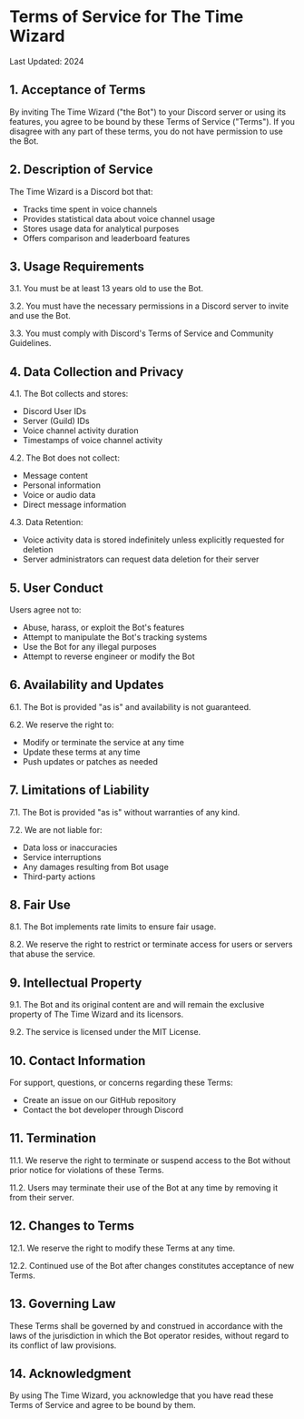 # Terms of Service for The Time Wizard

Last Updated: 2024

## 1. Acceptance of Terms

By inviting The Time Wizard ("the Bot") to your Discord server or using its features, you agree to be bound by these Terms of Service ("Terms"). If you disagree with any part of these terms, you do not have permission to use the Bot.

## 2. Description of Service

The Time Wizard is a Discord bot that:
- Tracks time spent in voice channels
- Provides statistical data about voice channel usage
- Stores usage data for analytical purposes
- Offers comparison and leaderboard features

## 3. Usage Requirements

3.1. You must be at least 13 years old to use the Bot.

3.2. You must have the necessary permissions in a Discord server to invite and use the Bot.

3.3. You must comply with Discord's Terms of Service and Community Guidelines.

## 4. Data Collection and Privacy

4.1. The Bot collects and stores:
- Discord User IDs
- Server (Guild) IDs
- Voice channel activity duration
- Timestamps of voice channel activity

4.2. The Bot does not collect:
- Message content
- Personal information
- Voice or audio data
- Direct message information

4.3. Data Retention:
- Voice activity data is stored indefinitely unless explicitly requested for deletion
- Server administrators can request data deletion for their server

## 5. User Conduct

Users agree not to:
- Abuse, harass, or exploit the Bot's features
- Attempt to manipulate the Bot's tracking systems
- Use the Bot for any illegal purposes
- Attempt to reverse engineer or modify the Bot

## 6. Availability and Updates

6.1. The Bot is provided "as is" and availability is not guaranteed.

6.2. We reserve the right to:
- Modify or terminate the service at any time
- Update these terms at any time
- Push updates or patches as needed

## 7. Limitations of Liability

7.1. The Bot is provided "as is" without warranties of any kind.

7.2. We are not liable for:
- Data loss or inaccuracies
- Service interruptions
- Any damages resulting from Bot usage
- Third-party actions

## 8. Fair Use

8.1. The Bot implements rate limits to ensure fair usage.

8.2. We reserve the right to restrict or terminate access for users or servers that abuse the service.

## 9. Intellectual Property

9.1. The Bot and its original content are and will remain the exclusive property of The Time Wizard and its licensors.

9.2. The service is licensed under the MIT License.

## 10. Contact Information

For support, questions, or concerns regarding these Terms:
- Create an issue on our GitHub repository
- Contact the bot developer through Discord

## 11. Termination

11.1. We reserve the right to terminate or suspend access to the Bot without prior notice for violations of these Terms.

11.2. Users may terminate their use of the Bot at any time by removing it from their server.

## 12. Changes to Terms

12.1. We reserve the right to modify these Terms at any time.

12.2. Continued use of the Bot after changes constitutes acceptance of new Terms.

## 13. Governing Law

These Terms shall be governed by and construed in accordance with the laws of the jurisdiction in which the Bot operator resides, without regard to its conflict of law provisions.

## 14. Acknowledgment

By using The Time Wizard, you acknowledge that you have read these Terms of Service and agree to be bound by them.